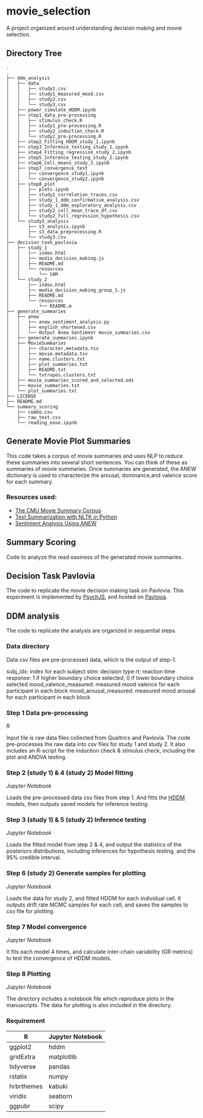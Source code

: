 # movie_selection
A project organized around understanding decision making and movie selection.

## Directory Tree
```
.
.
├── ddm_analysis
│   ├── data
│   │   ├── study1.csv
│   │   ├── study1_measured_mood.csv
│   │   ├── study2.csv
│   │   └── study3.csv
│   ├── power_simulate_HDDM.ipynb
│   ├── step1_data_pre-processing
│   │   ├── stimulus_check.R
│   │   ├── study1_pre-processing.R
│   │   ├── study2_induction_check.R
│   │   └── study2_pre-processing.R
│   ├── step2_Fitting_HDDM_study_1.ipynb
│   ├── step3_Inference_testing_study_1.ipynb
│   ├── step4_Fitting_regression_study_2.ipynb
│   ├── step5_Inference_testing_study_2.ipynb
│   ├── step6_Cell_means_study_2.ipynb
│   ├── step7_convergence_test
│   │   ├── convergence_study1.ipynb
│   │   └── convergence_study2.ipynb
│   ├── step8_plot
│   │   ├── plots.ipynb
│   │   ├── study1_correlation_traces.csv
│   │   ├── study_1_ddm_confirmative_analysis.csv
│   │   ├── study_1_ddm_exploratory_analysis.csv
│   │   ├── study2_cell_mean_trace_df.csv
│   │   └── study2_full_regression_hypothesis.csv
│   └── study3_analysis
│       ├── s3_analysis.ipynb
│       ├── s3_data_preprocessing.R
│       └── study3.csv
├── decision_task_pavlovia
│   ├── study_1
│   │   ├── index.html
│   │   ├── media_decision_making.js
│   │   ├── README.md
│   │   └── resources
│   │       └── SAM
│   └── study_2
│       ├── index.html
│       ├── media_decision_making_group_1.js
│       ├── README.md
│       └── resources
│           └── README.m
├── generate_summaries
│   ├── anew
│   │   ├── anew_sentiment_analysis.py
│   │   ├── english_shortened.csv
│   │   └── Output Anew Sentiment movie_summaries.csv
│   ├── generate_summaries.ipynb
│   ├── MovieSummaries
│   │   ├── character.metadata.tsv
│   │   ├── movie.metadata.tsv
│   │   ├── name.clusters.txt
│   │   ├── plot_summaries.txt
│   │   ├── README.txt
│   │   └── tvtropes.clusters.txt
│   ├── movie_summaries_scored_and_selected.ods
│   ├── movie_summaries.txt
│   └── plot_summaries.txt
├── LICENSE
├── README.md
└── summary_scoring
    ├── combo.csv
    ├── raw_text.csv
    └── reading_ease.ipynb

```

## Generate Movie Plot Summaries
This code takes a corpus of movie summaries and uses NLP to reduce these summaries into several short sentences. You can think of these as summaries of movie summaries. Once summaries are generated, the ANEW dictionary is used to characterize the arousal, dominance,and valence score for each summary.

### Resources used:
* [The CMU Movie Summary Corpus](http://www.cs.cmu.edu/~ark/personas/)
* [Text Summarization with NLTK in Python](https://stackabuse.com/text-summarization-with-nltk-in-python/)
* [Sentiment Analysis Using ANEW](https://github.com/dwzhou/SentimentAnalysis)

## Summary Scoring
Code to analyze the read easiness of the generated movie summaries. 

## Decision Task Pavlovia
The code to replicate the movie decision making task on Pavlovia. This experiment is implemented by [PsychJS](https://www.psychopy.org/online/psychojsCode.html), and hosted on [Pavlovia](https://pavlovia.org/).

## DDM analysis
The code to replicate the analysis are organized in sequential steps. 

### Data directory
Data csv files are pre-processed data, which is the output of step-1. 

subj_idx: index for each subject
stim: decision type
rt: reaction time
response: 1 if higher boundary choice selected, 0 if lower boundary choice selected
mood_valence_measured: measured mood valence for each participant in each block
mood_arousal_measured: measured mood arousal for each participant in each block

### Step 1 Data pre-processing
*R*

Input file is raw data files collected from Qualtrics and Pavlovia. 
The code pre-processes the raw data into csv files for study 1 and study 2.
It also includes an R-script for the induction check & stimulus check, including the plot and ANOVA testing. 

### Step 2 (study 1) & 4 (study 2) Model fitting
*Jupyter Notebook*

Loads the pre-processed data csv files from step 1. And fitts the [HDDM](http://ski.clps.brown.edu/hddm_docs/) models, then outputs saved models for inference testing.

### Step 3 (study 1) & 5 (study 2) Inference testing
*Jupyter Notebook*

Loads the fitted model from step 2 & 4, and output the statistics of the posteriors distributions, including inferences for hypothesis testing, and the 95% credible interval.

### Step 6 (study 2) Generate samples for plotting
*Jupyter Notebook*

Loads the data for study 2, and fitted HDDM for each individual cell. It outputs drift rate MCMC samples for each cell, and saves the samples to csv file for plotting.

### Step 7 Model convergence
*Jupyter Notebook*

It fits each model 4 times, and calculate inter-chain variability (GR metrics) to test the convergence of HDDM models. 

### Step 8 Plotting
*Jupyter Notebook*

The directory includes a notebook file which reproduce plots in the manuscripts. The data for plotting is also included in the directory. 

### Requirement
R | Jupyter Notebook
------------ | -------------
ggplot2 | hddm
gridExtra | matplotlib
tidyverse | pandas
rstatix | numpy
hrbrthemes | kabuki
viridis | seaborn
ggpubr | scipy

